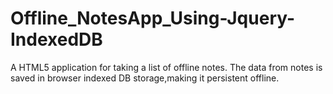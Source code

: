 # Offline_NotesApp_Using-Jquery-IndexedDB

A HTML5 application for taking a list of offline notes. The data from notes  is saved in browser indexed DB storage,making it persistent offline.
